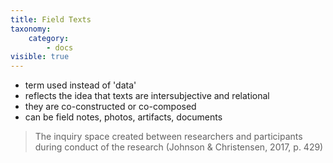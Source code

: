 ```yaml
---
title: Field Texts
taxonomy:
    category:
        - docs
visible: true
---
```

- term used instead of 'data'
- reflects the idea that texts are intersubjective and relational
- they are co-constructed or co-composed
- can be field notes, photos, artifacts, documents

> The inquiry space created between researchers and participants during
conduct of the research (Johnson & Christensen, 2017, p. 429)
